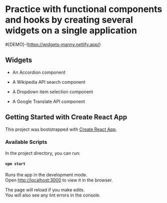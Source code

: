 # Practice with functional components and hooks by creating several widgets on a single application 

#[DEMO]-(https://widgets-manny.netlify.app/)
## Widgets 

-    An Accordion component

-    A Wikipedia API search component

-    A Dropdown item selection component

-    A Google Translate API component

## Getting Started with Create React App

This project was bootstrapped with [Create React App](https://github.com/facebook/create-react-app).

### Available Scripts

In the project directory, you can run:

#### `npm start`

Runs the app in the development mode.\
Open [http://localhost:3000](http://localhost:3000) to view it in the browser.

The page will reload if you make edits.\
You will also see any lint errors in the console.

